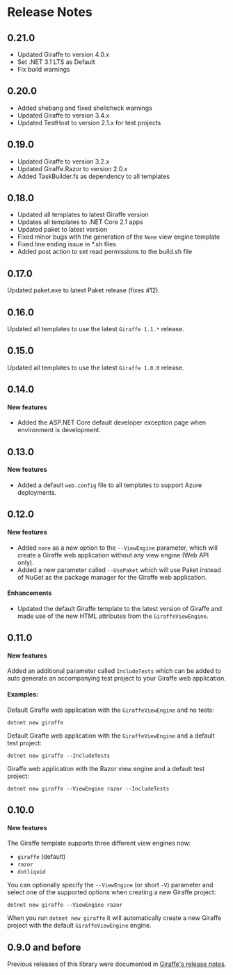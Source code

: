 Release Notes
=============

## 0.21.0

- Updated Giraffe to version 4.0.x
- Set .NET 3.1 LTS as Default
- Fix build warnings

## 0.20.0

- Added shebang and fixed shellcheck warnings
- Updated Giraffe to version 3.4.x
- Updated TestHost to version 2.1.x for test projects

## 0.19.0

- Updated Giraffe to version 3.2.x
- Updated Giraffe.Razor to version 2.0.x
- Added TaskBuilder.fs as dependency to all templates

## 0.18.0

- Updated all templates to latest Giraffe version
- Updates all templates to .NET Core 2.1 apps
- Updated paket to latest version
- Fixed minor bugs with the generation of the `None` view engine template
- Fixed line ending issue in *.sh files
- Added post action to set read permissions to the build.sh file

## 0.17.0

Updated paket.exe to latest Paket release (fixes #12).

## 0.16.0

Updated all templates to use the latest `Giraffe 1.1.*` release.

## 0.15.0

Updated all templates to use the latest `Giraffe 1.0.0` release.

## 0.14.0

#### New features

- Added the ASP.NET Core default developer exception page when environment is development.

## 0.13.0

#### New features

- Added a default `web.config` file to all templates to support Azure deployments.

## 0.12.0

#### New features

- Added `none` as a new option to the `--ViewEngine` parameter, which will create a Giraffe web application without any view engine (Web API only).
- Added a new parameter called `--UsePaket` which will use Paket instead of NuGet as the package manager for the Giraffe web application.

#### Enhancements

- Updated the default Giraffe template to the latest version of Giraffe and made use of the new HTML attributes from the `GiraffeViewEngine`.

## 0.11.0

#### New features

Added an additional parameter called `IncludeTests` which can be added to auto generate an accompanying test project to your Giraffe web application.

#### Examples:

Default Giraffe web application with the `GiraffeViewEngine` and no tests:

```
dotnet new giraffe
```

Default Giraffe web application with the `GiraffeViewEngine` and a default test project:

```
dotnet new giraffe --IncludeTests
```

Giraffe web application with the Razor view engine and a default test project:

```
dotnet new giraffe --ViewEngine razor --IncludeTests
```

## 0.10.0

#### New features

The Giraffe template supports three different view engines now:

- `giraffe` (default)
- `razor`
- `dotliquid`

You can optionally specify the `--ViewEngine` (or short `-V`) parameter and select one of the supported options when creating a new Giraffe project:

```
dotnet new giraffe --ViewEngine razor
```

When you run `dotnet new giraffe` it will automatically create a new Giraffe project with the default `GiraffeViewEngine` engine.

## 0.9.0 and before

Previous releases of this library were documented in [Giraffe's release notes](https://github.com/giraffe-fsharp/Giraffe/blob/master/RELEASE_NOTES.md).